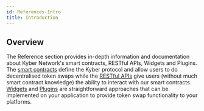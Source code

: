 ```yaml
---
id: References-Intro
title: Introduction
---
```

## Overview
The Reference section provides in-depth information and documentation about Kyber Network's smart contracts, RESTful APIs, Widgets and Plugins. The [smart contracts](references-smartcontractoverview.md) define the Kyber protocol and allow users to do decentralised token swaps while the [RESTful APIs](references-restfulapioverview.md) give users (without much smart contract knowledge) the ability to interact with our smart contracts. [Widgets](references-widgetsoverview.md) and [Plugins](references-pluginsoverview.md) are straightforward approaches that can be implemented on your application to provide token swap functionality to your platforms.
